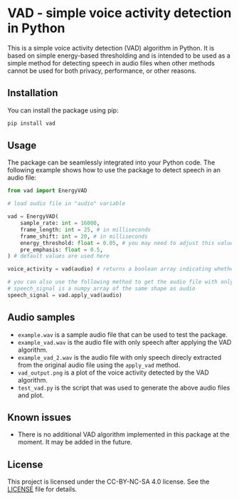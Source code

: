 # VAD - simple voice activity detection in Python

This is a simple voice activity detection (VAD) algorithm in Python. It is based on simple energy-based thresholding and is intended to be used as a simple method for detecting speech in audio files when other methods cannot be used for both privacy, performance, or other reasons.

## Installation

You can install the package using pip:
```bash
pip install vad
```

## Usage

The package can be seamlessly integrated into your Python code. The following example shows how to use the package to detect speech in an audio file:

```python
from vad import EnergyVAD

# load audio file in "audio" variable

vad = EnergyVAD(
    sample_rate: int = 16000,
    frame_length: int = 25, # in milliseconds
    frame_shift: int = 20, # in milliseconds
    energy_threshold: float = 0.05, # you may need to adjust this value
    pre_emphasis: float = 0.5,
) # default values are used here

voice_activity = vad(audio) # returns a boolean array indicating whether a frame is speech or not

# you can also use the following method to get the audio file with only speech
# speech_signal is a numpy array of the same shape as audio
speech_signal = vad.apply_vad(audio)
```

## Audio samples

- `example.wav` is a sample audio file that can be used to test the package.
- `example_vad.wav` is the audio file with only speech after applying the VAD algorithm.
- `example_vad_2.wav` is the audio file with only speech direcly extracted from the original audio file using the `apply_vad` method.
- `vad_output.png` is a plot of the voice activity detected by the VAD algorithm.
- `test_vad.py` is the script that was used to generate the above audio files and plot.

## Known issues

- There is no additional VAD algorithm implemented in this package at the moment. It may be added in the future.

## License

This project is licensed under the CC-BY-NC-SA 4.0 license. See the [LICENSE](LICENSE) file for details.
